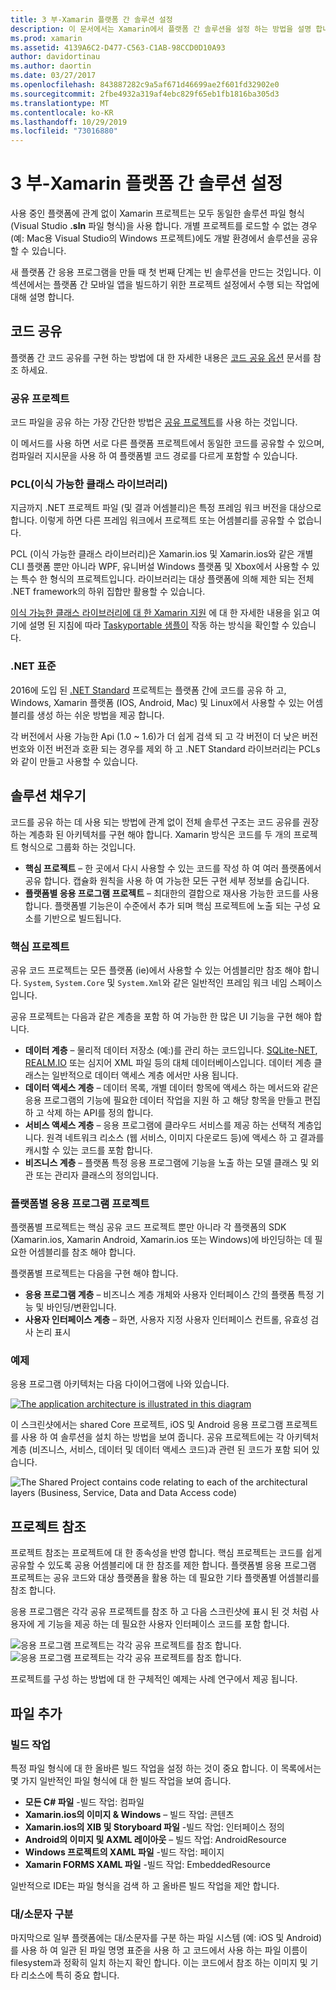 ```yaml
---
title: 3 부-Xamarin 플랫폼 간 솔루션 설정
description: 이 문서에서는 Xamarin에서 플랫폼 간 솔루션을 설정 하는 방법을 설명 합니다. 공유 프로젝트 및 .NET Standard 같은 다양 한 코드 공유 전략에 대해 설명 합니다.
ms.prod: xamarin
ms.assetid: 4139A6C2-D477-C563-C1AB-98CCD0D10A93
author: davidortinau
ms.author: daortin
ms.date: 03/27/2017
ms.openlocfilehash: 843887282c9a5af671d46699ae2f601fd32902e0
ms.sourcegitcommit: 2fbe4932a319af4ebc829f65eb1fb1816ba305d3
ms.translationtype: MT
ms.contentlocale: ko-KR
ms.lasthandoff: 10/29/2019
ms.locfileid: "73016880"
---
```

# <a name="part-3---setting-up-a-xamarin-cross-platform-solution"></a>3 부-Xamarin 플랫폼 간 솔루션 설정

사용 중인 플랫폼에 관계 없이 Xamarin 프로젝트는 모두 동일한 솔루션 파일 형식 (Visual Studio **.sln** 파일 형식)을 사용 합니다. 개별 프로젝트를 로드할 수 없는 경우 (예: Mac용 Visual Studio의 Windows 프로젝트)에도 개발 환경에서 솔루션을 공유할 수 있습니다.

새 플랫폼 간 응용 프로그램을 만들 때 첫 번째 단계는 빈 솔루션을 만드는 것입니다. 이 섹션에서는 플랫폼 간 모바일 앱을 빌드하기 위한 프로젝트 설정에서 수행 되는 작업에 대해 설명 합니다.

 <a name="Sharing_Code" />

## <a name="sharing-code"></a>코드 공유

플랫폼 간 코드 공유를 구현 하는 방법에 대 한 자세한 내용은 [코드 공유 옵션](~/cross-platform/app-fundamentals/code-sharing.md) 문서를 참조 하세요.

 <a name="Shared_Asset_Projects" />

### <a name="shared-projects"></a>공유 프로젝트

코드 파일을 공유 하는 가장 간단한 방법은 [공유 프로젝트](~/cross-platform/app-fundamentals/shared-projects.md)를 사용 하는 것입니다.

이 메서드를 사용 하면 서로 다른 플랫폼 프로젝트에서 동일한 코드를 공유할 수 있으며, 컴파일러 지시문을 사용 하 여 플랫폼별 코드 경로를 다르게 포함할 수 있습니다.

 <a name="Portable_Class_Libraries" />

### <a name="portable-class-libraries-pcl"></a>PCL(이식 가능한 클래스 라이브러리)

지금까지 .NET 프로젝트 파일 (및 결과 어셈블리)은 특정 프레임 워크 버전을 대상으로 합니다. 이렇게 하면 다른 프레임 워크에서 프로젝트 또는 어셈블리를 공유할 수 없습니다.

PCL (이식 가능한 클래스 라이브러리)은 Xamarin.ios 및 Xamarin.ios와 같은 개별 CLI 플랫폼 뿐만 아니라 WPF, 유니버설 Windows 플랫폼 및 Xbox에서 사용할 수 있는 특수 한 형식의 프로젝트입니다. 라이브러리는 대상 플랫폼에 의해 제한 되는 전체 .NET framework의 하위 집합만 활용할 수 있습니다.

[이식 가능한 클래스 라이브러리에 대 한 Xamarin 지원](~/cross-platform/app-fundamentals/pcl.md) 에 대 한 자세한 내용을 읽고 여기에 설명 된 지침에 따라 [Taskyportable 샘플이](https://github.com/xamarin/mobile-samples/tree/master/TaskyPortable) 작동 하는 방식을 확인할 수 있습니다.

### <a name="net-standard"></a>.NET 표준

2016에 도입 된 [.NET Standard](~/cross-platform/app-fundamentals/net-standard.md) 프로젝트는 플랫폼 간에 코드를 공유 하 고, Windows, Xamarin 플랫폼 (IOS, Android, Mac) 및 Linux에서 사용할 수 있는 어셈블리를 생성 하는 쉬운 방법을 제공 합니다.

각 버전에서 사용 가능한 Api (1.0 ~ 1.6)가 더 쉽게 검색 되 고 각 버전이 더 낮은 버전 번호와 이전 버전과 호환 되는 경우를 제외 하 고 .NET Standard 라이브러리는 PCLs와 같이 만들고 사용할 수 있습니다.

 <a name="Populating_the_Solution" />

## <a name="populating-the-solution"></a>솔루션 채우기

코드를 공유 하는 데 사용 되는 방법에 관계 없이 전체 솔루션 구조는 코드 공유를 권장 하는 계층화 된 아키텍처를 구현 해야 합니다.
Xamarin 방식은 코드를 두 개의 프로젝트 형식으로 그룹화 하는 것입니다.

- **핵심 프로젝트** – 한 곳에서 다시 사용할 수 있는 코드를 작성 하 여 여러 플랫폼에서 공유 합니다. 캡슐화 원칙을 사용 하 여 가능한 모든 구현 세부 정보를 숨깁니다.
- **플랫폼별 응용 프로그램 프로젝트** – 최대한의 결합으로 재사용 가능한 코드를 사용 합니다. 플랫폼별 기능은이 수준에서 추가 되며 핵심 프로젝트에 노출 되는 구성 요소를 기반으로 빌드됩니다.

 <a name="Core_Project" />

### <a name="core-project"></a>핵심 프로젝트

공유 코드 프로젝트는 모든 플랫폼 (ie)에서 사용할 수 있는 어셈블리만 참조 해야 합니다. `System`, `System.Core` 및 `System.Xml`와 같은 일반적인 프레임 워크 네임 스페이스입니다.

공유 프로젝트는 다음과 같은 계층을 포함 하 여 가능한 한 많은 UI 기능을 구현 해야 합니다.

- **데이터 계층** – 물리적 데이터 저장소 (예:)를 관리 하는 코드입니다.  [SQLite-NET](https://github.com/praeclarum/sqlite-net), [REALM.IO](https://realm.io/products/realm-mobile-database/) 또는 심지어 XML 파일 등의 대체 데이터베이스입니다. 데이터 계층 클래스는 일반적으로 데이터 액세스 계층 에서만 사용 됩니다.
- **데이터 액세스 계층** – 데이터 목록, 개별 데이터 항목에 액세스 하는 메서드와 같은 응용 프로그램의 기능에 필요한 데이터 작업을 지원 하 고 해당 항목을 만들고 편집 하 고 삭제 하는 API를 정의 합니다.
- **서비스 액세스 계층** – 응용 프로그램에 클라우드 서비스를 제공 하는 선택적 계층입니다. 원격 네트워크 리소스 (웹 서비스, 이미지 다운로드 등)에 액세스 하 고 결과를 캐시할 수 있는 코드를 포함 합니다.
- **비즈니스 계층** – 플랫폼 특정 응용 프로그램에 기능을 노출 하는 모델 클래스 및 외관 또는 관리자 클래스의 정의입니다.

 <a name="Platform-Specific_Application_Projects" />

### <a name="platform-specific-application-projects"></a>플랫폼별 응용 프로그램 프로젝트

플랫폼별 프로젝트는 핵심 공유 코드 프로젝트 뿐만 아니라 각 플랫폼의 SDK (Xamarin.ios, Xamarin Android, Xamarin.ios 또는 Windows)에 바인딩하는 데 필요한 어셈블리를 참조 해야 합니다.

플랫폼별 프로젝트는 다음을 구현 해야 합니다.

- **응용 프로그램 계층** – 비즈니스 계층 개체와 사용자 인터페이스 간의 플랫폼 특정 기능 및 바인딩/변환입니다.
- **사용자 인터페이스 계층** – 화면, 사용자 지정 사용자 인터페이스 컨트롤, 유효성 검사 논리 표시

<a name="Example" />

### <a name="example"></a>예제

응용 프로그램 아키텍처는 다음 다이어그램에 나와 있습니다.

 [![](setting-up-a-xamarin-cross-platform-solution-images/conceptualarchitecture.png "The application architecture is illustrated in this diagram")](setting-up-a-xamarin-cross-platform-solution-images/conceptualarchitecture.png#lightbox)

이 스크린샷에서는 shared Core 프로젝트, iOS 및 Android 응용 프로그램 프로젝트를 사용 하 여 솔루션을 설치 하는 방법을 보여 줍니다. 공유 프로젝트에는 각 아키텍처 계층 (비즈니스, 서비스, 데이터 및 데이터 액세스 코드)과 관련 된 코드가 포함 되어 있습니다.

 ![](setting-up-a-xamarin-cross-platform-solution-images/core-solution-example.png "The Shared Project contains code relating to each of the architectural layers (Business, Service, Data and Data Access code)")

 <a name="Project_References" />

## <a name="project-references"></a>프로젝트 참조

프로젝트 참조는 프로젝트에 대 한 종속성을 반영 합니다. 핵심 프로젝트는 코드를 쉽게 공유할 수 있도록 공용 어셈블리에 대 한 참조를 제한 합니다.
플랫폼별 응용 프로그램 프로젝트는 공유 코드와 대상 플랫폼을 활용 하는 데 필요한 기타 플랫폼별 어셈블리를 참조 합니다.

응용 프로그램은 각각 공유 프로젝트를 참조 하 고 다음 스크린샷에 표시 된 것 처럼 사용자에 게 기능을 제공 하는 데 필요한 사용자 인터페이스 코드를 포함 합니다.

![](setting-up-a-xamarin-cross-platform-solution-images/solution-android.png "응용 프로그램 프로젝트는 각각 공유 프로젝트를 참조 합니다.") ![](setting-up-a-xamarin-cross-platform-solution-images/solution-ios.png "응용 프로그램 프로젝트는 각각 공유 프로젝트를 참조 합니다.")

프로젝트를 구성 하는 방법에 대 한 구체적인 예제는 사례 연구에서 제공 됩니다.

 <a name="Adding_Files" />

## <a name="adding-files"></a>파일 추가

 <a name="Build_Action" />

### <a name="build-action"></a>빌드 작업

특정 파일 형식에 대 한 올바른 빌드 작업을 설정 하는 것이 중요 합니다. 이 목록에서는 몇 가지 일반적인 파일 형식에 대 한 빌드 작업을 보여 줍니다.

- **모든 C# 파일** -빌드 작업: 컴파일
- **Xamarin.ios의 이미지 & Windows** – 빌드 작업: 콘텐츠
- **Xamarin.ios의 XIB 및 Storyboard 파일** -빌드 작업: 인터페이스 정의
- **Android의 이미지 및 AXML 레이아웃** – 빌드 작업: AndroidResource
- **Windows 프로젝트의 XAML 파일** -빌드 작업: 페이지
- **Xamarin FORMS XAML 파일** -빌드 작업: EmbeddedResource

일반적으로 IDE는 파일 형식을 검색 하 고 올바른 빌드 작업을 제안 합니다.

 <a name="Case_Sensitivity" />

### <a name="case-sensitivity"></a>대/소문자 구분

마지막으로 일부 플랫폼에는 대/소문자를 구분 하는 파일 시스템 (예:
iOS 및 Android)를 사용 하 여 일관 된 파일 명명 표준을 사용 하 고 코드에서 사용 하는 파일 이름이 filesystem과 정확히 일치 하는지 확인 합니다. 이는 코드에서 참조 하는 이미지 및 기타 리소스에 특히 중요 합니다.
